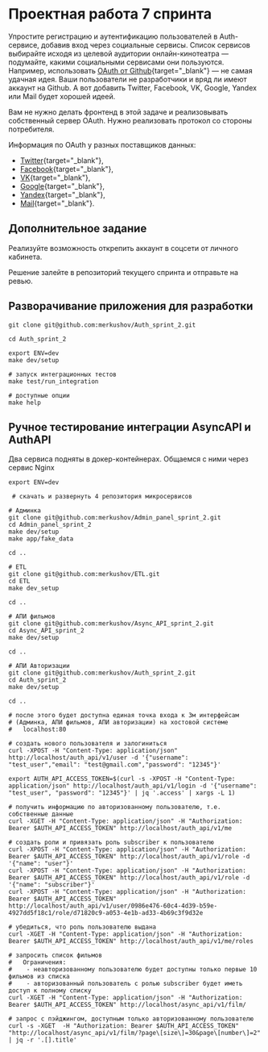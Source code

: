 # Проектная работа 7 спринта

Упростите регистрацию и аутентификацию пользователей в Auth-сервисе, добавив вход через социальные сервисы. Список сервисов выбирайте исходя из целевой аудитории онлайн-кинотеатра — подумайте, какими социальными сервисами они пользуются. Например, использовать [OAuth от Github](https://docs.github.com/en/free-pro-team@latest/developers/apps/authorizing-oauth-apps){target="_blank"} — не самая удачная идея. Ваши пользователи не разработчики и вряд ли имеют аккаунт на Github. А вот добавить Twitter, Facebook, VK, Google, Yandex или Mail будет хорошей идеей.

Вам не нужно делать фронтенд в этой задаче и реализовывать собственный сервер OAuth. Нужно реализовать протокол со стороны потребителя.

Информация по OAuth у разных поставщиков данных: 

- [Twitter](https://developer.twitter.com/en/docs/authentication/overview){target="_blank"},
- [Facebook](https://developers.facebook.com/docs/facebook-login/){target="_blank"},
- [VK](https://vk.com/dev/access_token){target="_blank"},
- [Google](https://developers.google.com/identity/protocols/oauth2){target="_blank"},
- [Yandex](https://yandex.ru/dev/oauth/?turbo=true){target="_blank"},
- [Mail](https://api.mail.ru/docs/guides/oauth/){target="_blank"}.

## Дополнительное задание

Реализуйте возможность открепить аккаунт в соцсети от личного кабинета. 

Решение залейте в репозиторий текущего спринта и отправьте на ревью.
## Разворачивание приложения для разработки

```
git clone git@github.com:merkushov/Auth_sprint_2.git

cd Auth_sprint_2

export ENV=dev
make dev/setup

# запуск интеграционных тестов
make test/run_integration

# доступные опции
make help
```

## Ручное тестирование интеграции AsyncAPI и AuthAPI

Два сервиса подняты в докер-контейнерах. Общаемся с ними через сервис Nginx

```shell
export ENV=dev

 # скачать и развернуть 4 репозитория микросервисов
 
# Админка
git clone git@github.com:merkushov/Admin_panel_sprint_2.git
cd Admin_panel_sprint_2
make dev/setup
make app/fake_data

cd ..

# ETL
git clone git@github.com:merkushov/ETL.git
cd ETL
make dev_setup

cd ..

# АПИ фильмов
git clone git@github.com:merkushov/Async_API_sprint_2.git
cd Async_API_sprint_2
make dev/setup

cd ..

# АПИ Авторизации
git clone git@github.com:merkushov/Auth_sprint_2.git
cd Auth_sprint_2
make dev/setup

cd ..

# после этого будет доступна единая точка входа к 3м интерфейсам 
# (Админка, АПИ фильмов, АПИ авторизации) на хостовой системе
#   localhost:80

# создать нового пользователя и залогиниться
curl -XPOST -H "Content-Type: application/json" http://localhost/auth_api/v1/user -d '{"username": "test_user","email": "test@gmail.com","password": "12345"}'

export AUTH_API_ACCESS_TOKEN=$(curl -s -XPOST -H "Content-Type: application/json" http://localhost/auth_api/v1/login -d '{"username": "test_user", "password": "12345"}' | jq '.access' | xargs -L 1)

# получить информацию по авторизованному пользователю, т.е. собственные данные
curl -XGET -H "Content-Type: application/json" -H "Authorization: Bearer $AUTH_API_ACCESS_TOKEN" http://localhost/auth_api/v1/me

# создать роли и привязать роль subscriber к пользователю
curl -XPOST -H "Content-Type: application/json" -H "Authorization: Bearer $AUTH_API_ACCESS_TOKEN" http://localhost/auth_api/v1/role -d '{"name": "user"}'
curl -XPOST -H "Content-Type: application/json" -H "Authorization: Bearer $AUTH_API_ACCESS_TOKEN" http://localhost/auth_api/v1/role -d '{"name": "subscriber"}'
curl -XPOST -H "Content-Type: application/json" -H "Authorization: Bearer $AUTH_API_ACCESS_TOKEN" http://localhost/auth_api/v1/user/0986e476-60c4-4d39-b59e-4927dd5f18c1/role/d71820c9-a053-4e1b-ad33-4b69c3f9d32e

# убедиться, что роль пользователю выдана
curl -XGET -H "Content-Type: application/json" -H "Authorization: Bearer $AUTH_API_ACCESS_TOKEN" http://localhost/auth_api/v1/me/roles

# запросить список фильмов
#   Ограничения: 
#    - неавторизованному пользователю будет доступны только первые 10 фильмов из списка
#    - авторизованный пользователь с ролью subscriber будет иметь доступ к полному списку
curl -XGET -H "Content-Type: application/json" -H "Authorization: Bearer $AUTH_API_ACCESS_TOKEN" http://localhost/async_api/v1/film/

# запрос с пэйджингом, доступным только авторизованному пользователю
curl -s -XGET  -H "Authorization: Bearer $AUTH_API_ACCESS_TOKEN" "http://localhost/async_api/v1/film/?page\[size\]=30&page\[number\]=2" | jq -r '.[].title'
```
